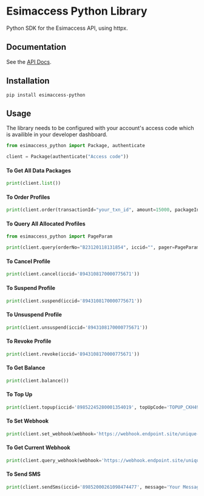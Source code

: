 # Esimaccess Python Library

Python SDK for the Esimaccess API, using httpx.

## Documentation

See the [API Docs](https://docs.esimaccess.com/).
## Installation

```
pip install esimaccess-python
```
## Usage

The library needs to be configured with your account's access code which is availible in your developer dashboard.
```python
from esimaccess_python import Package, authenticate

client = Package(authenticate("Access code"))
```


#### To Get All Data Packages
```python
print(client.list())
```

#### To Order Profiles
```python
print(client.order(transactionId="your_txn_id", amount=15000, packageInfoList=[{"packageCode": "7aa948d363", "count": 1, "price": 15000}]))
```

#### To Query All Allocated Profiles
```python
from esimaccess_python import PageParam

print(client.query(orderNo="B23120118131854", iccid="", pager=PageParam(pageNum=1, pageSize=20)))
```

#### To Cancel Profile
```python
print(client.cancel(iccid='8943108170000775671'))
```

#### To Suspend Profile
```python
print(client.suspend(iccid='8943108170000775671'))
```

#### To Unsuspend Profile
```python
print(client.unsuspend(iccid='8943108170000775671'))
```

#### To Revoke Profile
```python
print(client.revoke(iccid='8943108170000775671'))
```

#### To Get Balance
```python
print(client.balance())
```

#### To Top Up
```python
print(client.topup(iccid='89852245280001354019', topUpCode='TOPUP_CKH491', transactionId='top_up_for_existing_plan_CKH491', amount=15000))
```

#### To Set Webhook
```python
print(client.set_webhook(webhook='https://webhook.endpoint.site/unique-webhook'))
```

#### To Get Current Webhook
```python
print(client.query_webhook(webhook='https://webhook.endpoint.site/unique-webhook'))
```

#### To Send SMS
```python
print(client.sendSms(iccid='89852000261098474477', message='Your Message!'))
```